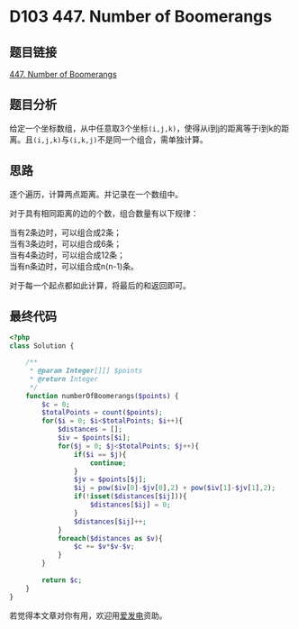# D103 447. Number of Boomerangs

## 题目链接

[447. Number of Boomerangs](https://leetcode.com/problems/number-of-boomerangs/)

## 题目分析

给定一个坐标数组，从中任意取3个坐标`(i,j,k)`，使得从i到j的距离等于i到k的距离。且`(i,j,k)`与`(i,k,j)`不是同一个组合，需单独计算。

## 思路

逐个遍历，计算两点距离。并记录在一个数组中。

对于具有相同距离的边的个数，组合数量有以下规律：

当有2条边时，可以组合成2条；  
当有3条边时，可以组合成6条；  
当有4条边时，可以组合成12条；  
当有n条边时，可以组合成n\(n-1\)条。

对于每一个起点都如此计算，将最后的和返回即可。

## 最终代码

```php
<?php
class Solution {

    /**
     * @param Integer[][] $points
     * @return Integer
     */
    function numberOfBoomerangs($points) {
        $c = 0;
        $totalPoints = count($points);
        for($i = 0; $i<$totalPoints; $i++){
            $distances = [];
            $iv = $points[$i];
            for($j = 0; $j<$totalPoints; $j++){
                if($i == $j){
                    continue;
                }
                $jv = $points[$j];
                $ij = pow($iv[0]-$jv[0],2) + pow($iv[1]-$jv[1],2);
                if(!isset($distances[$ij])){
                    $distances[$ij] = 0;
                }
                $distances[$ij]++;
            }
            foreach($distances as $v){
                $c += $v*$v-$v;
            }
        }
            
        return $c;
    }
}
```

若觉得本文章对你有用，欢迎用[爱发电](https://afdian.net/@skys215)资助。

